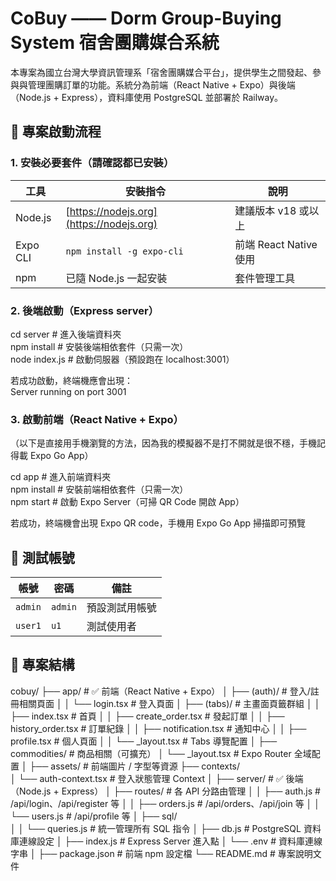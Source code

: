 # CoBuy —— Dorm Group-Buying System 宿舍團購媒合系統

本專案為國立台灣大學資訊管理系「宿舍團購媒合平台」，提供學生之間發起、參與與管理團購訂單的功能。系統分為前端（React Native + Expo）與後端（Node.js + Express），資料庫使用 PostgreSQL 並部署於 Railway。

## 🚀 專案啟動流程

### 1. 安裝必要套件（請確認都已安裝）

| 工具                   | 安裝指令                                     | 說明                 |
| -------------------- | ---------------------------------------- | ------------------ |
| Node.js              | [https://nodejs.org](https://nodejs.org) | 建議版本 v18 或以上       |
| Expo CLI             | `npm install -g expo-cli`                | 前端 React Native 使用 |
| npm                  | 已隨 Node.js 一起安裝                          | 套件管理工具             |

### 2. 後端啟動（Express server）

cd server                    # 進入後端資料夾  
npm install                  # 安裝後端相依套件（只需一次）  
node index.js                # 啟動伺服器（預設跑在 localhost:3001）  

若成功啟動，終端機應會出現：  
Server running on port 3001

### 3. 啟動前端（React Native + Expo）

（以下是直接用手機瀏覽的方法，因為我的模擬器不是打不開就是很不穩，手機記得載 Expo Go App）  

cd app                      # 進入前端資料夾   
npm install                 # 安裝前端相依套件（只需一次）  
npm start                   # 啟動 Expo Server（可掃 QR Code 開啟 App）  

若成功，終端機會出現 Expo QR code，手機用 Expo Go App 掃描即可預覽  

## 🧪 測試帳號
| 帳號      | 密碼       | 備註      |
| ------- | -------- | ------- |
| `admin` | `admin`  | 預設測試用帳號 |
| `user1` | `u1` | 測試使用者   |

## 📁 專案結構

cobuy/
├── app/                        # ✅ 前端（React Native + Expo）
│   ├── (auth)/                 # 登入/註冊相關頁面
│   │   └── login.tsx          # 登入頁面
│   ├── (tabs)/                 # 主畫面頁籤群組
│   │   ├── index.tsx          # 首頁
│   │   ├── create_order.tsx   # 發起訂單
│   │   ├── history_order.tsx  # 訂單紀錄
│   │   ├── notification.tsx   # 通知中心
│   │   ├── profile.tsx        # 個人頁面
│   │   └── _layout.tsx        # Tabs 導覽配置
│   ├── commodities/           # 商品相關（可擴充）
│   └── _layout.tsx            # Expo Router 全域配置
│
├── assets/                    # 前端圖片 / 字型等資源
├── contexts/                 
│   └── auth-context.tsx       # 登入狀態管理 Context
│
├── server/                    # ✅ 後端（Node.js + Express）
│   ├── routes/                # 各 API 分路由管理
│   │   ├── auth.js            # /api/login、/api/register 等
│   │   ├── orders.js          # /api/orders、/api/join 等
│   │   └── users.js           # /api/profile 等
│   ├── sql/                  
│   │   └── queries.js         # 統一管理所有 SQL 指令
│   ├── db.js                  # PostgreSQL 資料庫連線設定
│   ├── index.js               # Express Server 進入點
│   └── .env                   # 資料庫連線字串
│
├── package.json               # 前端 npm 設定檔
└── README.md                  # 專案說明文件
